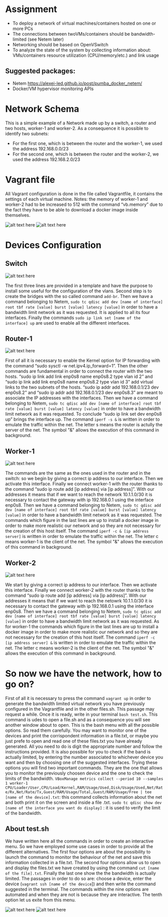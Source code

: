 # Assignment

- To deploy a network of virtual machines/containers hosted on one or more PCs
- The connections between twoVMs/containers should be bandwidth-limited (see Netem later)
- Networking should be based on OpenVSwitch
- To analyze the state of the system by collecting information about: VMs/containers resource utilization (CPU/memory/etc.) and link usage

## Suggested packages:

- Netem https://alexei-led.github.io/post/pumba_docker_netem/
- Docker/VM hypervisor monitoring APIs

# Network Schema

This is a simple example of a Network made up by a switch, a router and two hosts, worker-1 and worker-2. As a consequence it is possible to identify two subnets:
- For the first one, which is between the router and the worker-1, we used the address 192.168.0.0/23
- For the second one, which is between the router and the worker-2, we used the address 192.168.2.0/23

# Vagrant file

All Vagrant configuration is done in the file called Vagrantfile, it contains the settings of each virtual machine.
Notes: the memory of worker-1 and worker-2 had to be increased to 512 with the command “vb.memory” due to the fact they have to be able to download a docker image inside themselves.


![alt text here](https://github.com/calorechiara/Monitoring-Virtualized-Networks/blob/main/other/Immagine2.png)
![alt text here](https://github.com/calorechiara/Monitoring-Virtualized-Networks/blob/main/other/Immagine3.png)

# Devices Configuration

## Switch

![alt text here](https://github.com/calorechiara/Monitoring-Virtualized-Networks/blob/main/other/Immagine4.png)

The first three lines are provided in a template and have the purpose to install some useful for the configuration of the vlans.
Second step is to create the bridges with the so called command `add-br`.
Then we have a command belonging to Netem, `sudo tc qdisc add dev [name of interface] root tbf rate [value] burst [value] latency [value]` in order to have a bandwidth limit network as it was requested. It is applied to all its four interfaces.
Finally the commands `sudo ip link set [name of the interface] up` are used to enable all the different interfaces.

## Router-1



![alt text here](https://github.com/calorechiara/Monitoring-Virtualized-Networks/blob/main/other/Immagine5.png)

First of all it is necessary to enable the Kernel option for IP forwarding with the command “sudo sysctl -w net.ipv4.ip_forward=1”. Then the other commands are fundamental in order to connect the router with the two hosts.
“sudo ip link add link enp0s8 name enp0s8.2 type vlan id 2” and “sudo ip link add link enp0s8 name enp0s8.2 type vlan id 3” add virtual links to the two subnets of the hosts.
“sudo ip addr add 192.168.0.1/23 dev enp0s8.2” and “sudo ip addr add 192.168.0.1/23 dev enp0s8.3” are meant to associate the IP addresses with the interfaces.
Then we have a command belonging to Netem, `sudo tc qdisc add dev [name of interface] root tbf rate [value] burst [value] latency [value]` in order to have a bandwidth limit network as it was requested.
To conclude “sudo ip link set dev enp0s8 up” brings the interface up.
The command `iperf -s &` is written in order to emulate the traffic within the net. The letter s means the router is actully the server of the net. The symbol "&" allows the execution of this command in background.

## Worker-1


![alt text here](https://github.com/calorechiara/Monitoring-Virtualized-Networks/blob/main/other/Immagine6.png)

The commands are the same as the ones used in the router and in the switch: so we begin by giving a correct ip address to our interface.
Then we activate this interface. Finally we connect worker-1 with the router thanks to the command “sudo ip route add [ip address] via [ip address]”. With our addresses it means that if we want to reach the network 10.1.1.0/30 it is necessary to contact the gateway with ip 192.168.0.1 using the interface enp0s8.
Then we have a command belonging to Netem, `sudo tc qdisc add dev [name of interface] root tbf rate [value] burst [value] latency [value]` in order to have a bandwidth limit network as it was requested.
The commands which figure in the last lines are up to install a docker image in order to make more realistic our network and so they are not necessary for the creation of this host itself.
The command `iperf -c & [ip address server]` is written in order to emulate the traffic within the net. The letter c means worker-1 is the client of the net. The symbol "&" allows the execution of this command in background.

## Worker-2


![alt text here](https://github.com/calorechiara/Monitoring-Virtualized-Networks/blob/main/other/Immagine7.png)

We start by giving a correct ip address to our interface.
Then we activate this interface. Finally we connect worker-2 with the router thanks to the command “sudo ip route add [ip address] via [ip address]”. With our addresses it means that if we want to reach the netowrk 10.1.1.0/30 it is necessary to contact the gateway with ip 192.168.0.1 using the interface enp0s8.
Then we have a command belonging to Netem, `sudo tc qdisc add dev [name of interface] root tbf rate [value] burst [value] latency [value]` in order to have a bandwidth limit network as it was requested.
As for worker-1 the commands which figure in the last lines are up to install a docker image in order to make more realistic our network and so they are not necessary for the creation of this host itself.
The command `iperf -c [ip address server] &` is written in order to emulate the traffic within the net. The letter c means worker-2 is the client of the net. The symbol "&" allows the execution of this command in background.

# So now we have the network, how to go on?

First of all it is necessary to press the command `vagrant up` in order to generate the bandwidth limited virtual network you have previously configured in the Vagrantfile and in the other files.sh.
This passage may request a while.
Once it is ready, write in your terminal `bash test.sh`. This command is udes to open a file.sh and as a consequence you will see another window about to open.
This is the bash menu with all the possible options. So read them carefully.
You may want to monitor one of the devices and print the corrispondent information in a file.txt, or maybe you just prefe to open and read one of these files.txt you have already generated.
All you need to do is digit the appropriate number and follow the instructions provided.
It is also possible for you to check if the band is actually limited, by entering the number associated to whichever device you want and then by choosing one of the suggested interfaces.
Trying these options you will find two important commands. They are the one that allows you to monitor the previously choosen device and the one to check the limits of the bandwidth.
`VBoxManage metrics collect --period 10 --samples 1 worker-1 CPU/Loader/User,CPU/Load/Kernel,RAM/Usage/Used,Disk/Usage/Used,Net/Rate/Rx,Net/Rate/Tx,Guest/RAM/Usage/Total,Guest/RAM/Usage/Free | tee [name of the device].txt`: this command collects information about the net and both print it on the screen and inside a file .txt.
`sudo tc qdisc show dev [name of the interface you want do display]` : it is used to verify the limit of the bandwidth.

## About test.sh

We have written here all the commands in order to create an interactive menu. So we have employed some use cases in order to provide all the different alternatives.
The first four options are about the possibility to launch the command to monitor the behaviour of the net and save this information collected in a file.txt.
The second four options allow us to open and display the files.txt we have created by using the command `cut [name of the file].txt`.
Finally the last one show the the bandwidth is actually limited. The passages in order to do so are: choose a device, enter the device (`vagrant ssh [name of the device`]) and then write the command suggested in the terminal.
The commands within the nine options are automated and when they are not is because they are interactive.
The tenth option let us exite from this menu.

![alt text here](https://github.com/calorechiara/Monitoring-Virtualized-Networks/blob/main/other/Immagine9.png)
![alt text here](https://github.com/calorechiara/Monitoring-Virtualized-Networks/blob/main/other/Immagine1.png)
